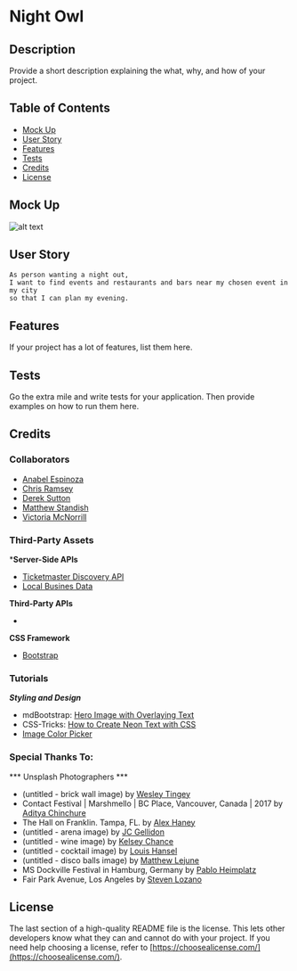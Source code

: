 # Night Owl

## Description

Provide a short description explaining the what, why, and how of your project.


## Table of Contents

- [Mock Up](#mock-up)
- [User Story](#user-story)
- [Features](#features)
- [Tests](#tests)
- [Credits](#credits)
- [License](#license)


## Mock Up

![alt text](image.jpg)

## User Story

```
As person wanting a night out,
I want to find events and restaurants and bars near my chosen event in my city
so that I can plan my evening.
```

## Features

If your project has a lot of features, list them here.


## Tests

Go the extra mile and write tests for your application. Then provide examples on how to run them here.

## Credits

### Collaborators

- [Anabel Espinoza](https://github.com/Anabel-Espinoza)
- [Chris Ramsey](https://girhub.com/c-ramsey)
- [Derek Sutton](https://github.com/dereksutton/)
- [Matthew Standish](github.com/MatthewStandish)
- [Victoria McNorrill](https://github.com/victoriamcn)

### Third-Party Assets

***Server-Side APIs**

- [Ticketmaster Discovery API](https://developer.ticketmaster.com/products-and-docs/apis/discovery-api/v2/)
- [Local Busines Data](https://rapidapi.com/letscrape-6bRBa3QguO5/api/local-business-data/)

**Third-Party APIs**

- []()

**CSS Framework**

- [Bootstrap](https://getbootstrap.com/docs/5.3/getting-started/introduction/)

### Tutorials

***Styling and Design***
- mdBootstrap: [Hero Image with Overlaying Text](https://mdbootstrap.com/docs/standard/extended/hero/#section-background-image-with-navbar)
- CSS-Tricks: [How to Create Neon Text with CSS](https://css-tricks.com/how-to-create-neon-text-with-css/)
- [Image Color Picker](https://imagecolorpicker.com/)

### Special Thanks To:

*** Unsplash Photographers ***
- (untitled - brick wall image) by [Wesley Tingey](https://unsplash.com/@wesleyphotography)
- Contact Festival | Marshmello | BC Place, Vancouver, Canada | 2017 by [Aditya Chinchure](https://unsplash.com/@adityachinchure)
- The Hall on Franklin. Tampa, FL. by [Alex Haney](https://unsplash.com/@alexhaney)
- (untitled - arena image) by [JC Gellidon](https://unsplash.com/@jcgellidon)
- (untitled - wine image) by [Kelsey Chance](https://unsplash.com/@kchance8)
- (untitled - cocktail image) by [Louis Hansel](https://unsplash.com/@louishansel)
- (untitled - disco balls image) by [Matthew Lejune](https://unsplash.com/@matthewlejune)
- MS Dockville Festival in Hamburg, Germany by [Pablo Heimplatz](https://unsplash.com/@pabloheimplatz)
- Fair Park Avenue, Los Angeles by [Steven Lozano](https://unsplash.com/@stevenlozano)


## License

The last section of a high-quality README file is the license. This lets other developers know what they can and cannot do with your project. If you need help choosing a license, refer to [https://choosealicense.com/](https://choosealicense.com/).